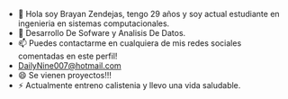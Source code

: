 - 👋 Hola soy Brayan Zendejas, tengo 29 años y soy actual estudiante en ingenieria en sistemas computacionales.
- 🌱 Desarrollo De Sofware y Analisis De Datos.
- 📫 Puedes contactarme en cualquiera de mis redes sociales comentadas en este perfil!
- DailyNine007@hotmail.com
- 😄 Se vienen proyectos!!!
- ⚡ Actualmente entreno calistenia y llevo una vida saludable.

